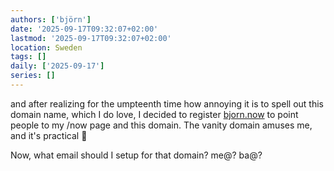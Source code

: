 ```yaml
---
authors: ['björn']
date: '2025-09-17T09:32:07+02:00'
lastmod: '2025-09-17T09:32:07+02:00'
location: Sweden
tags: []
daily: ['2025-09-17']
series: []
---
```

and after realizing for the umpteenth time how annoying it is to spell out this domain name, which I do love, I decided to register [bjorn.now](http://bjorn.now) to point people to my /now page and this domain. The vanity domain amuses me, and it's practical 🙂 

Now, what email should I setup for that domain? me@? ba@?
